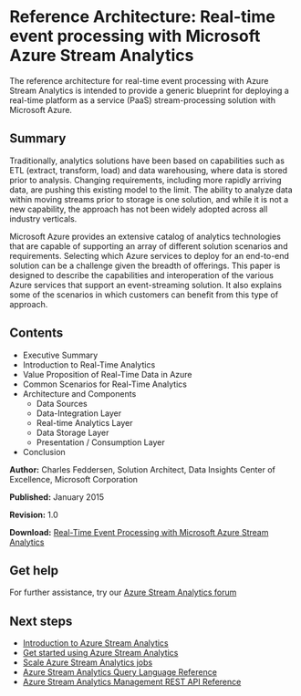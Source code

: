 <properties 
	pageTitle="Real-time event processing with Stream Analytics | Windows Azure" 
	description="Learn how a set of Azure services can interoperate for enabling real-time event processing and analytics." 
	services="stream-analytics,event-hubs,storage,sql-database" 
	documentationCenter="" 
	authors="jeffstokes72" 
	manager="paulettm" 
	editor=""/>

<tags 
	ms.service="stream-analytics" 
	ms.date="08/19/2015" 
	wacn.date=""/>

# Reference Architecture: Real-time event processing with Microsoft Azure Stream Analytics

The reference architecture for real-time event processing with Azure Stream Analytics is intended to provide a generic blueprint for deploying a real-time platform as a service (PaaS) stream-processing solution with Microsoft Azure.

## Summary

Traditionally, analytics solutions have been based on capabilities such as ETL (extract, transform, load) and data warehousing, where data is stored prior to analysis. Changing requirements, including more rapidly arriving data, are pushing this existing model to the limit. The ability to analyze data within moving streams prior to storage is one solution, and while it is not a new capability, the approach has not been widely adopted across all industry verticals. 

Microsoft Azure provides an extensive catalog of analytics technologies that are capable of supporting an array of different solution scenarios and requirements. Selecting which Azure services to deploy for an end-to-end solution can be a challenge given the breadth of offerings. This paper is designed to describe the capabilities and interoperation of the various Azure services that support an event-streaming solution. It also explains some of the scenarios in which customers can benefit from this type of approach.

## Contents

- Executive Summary
- Introduction to Real-Time Analytics
- Value Proposition of Real-Time Data in Azure
- Common Scenarios for Real-Time Analytics
- Architecture and Components
	- Data Sources
	- Data-Integration Layer
	- Real-time Analytics Layer
	- Data Storage Layer
	- Presentation / Consumption Layer
- Conclusion

**Author:** Charles Feddersen, Solution Architect, Data Insights Center of Excellence, Microsoft Corporation

**Published:** January 2015

**Revision:** 1.0

**Download:** [Real-Time Event Processing with Microsoft Azure Stream Analytics](http://download.microsoft.com/download/6/2/3/623924DE-B083-4561-9624-C1AB62B5F82B/real-time-event-processing-with-microsoft-azure-stream-analytics.pdf)


## Get help
For further assistance, try our [Azure Stream Analytics forum](https://social.msdn.microsoft.com/Forums/en-US/home?forum=AzureStreamAnalytics)

## Next steps

- [Introduction to Azure Stream Analytics](/documentation/articles/stream-analytics-introduction)
- [Get started using Azure Stream Analytics](/documentation/articles/stream-analytics-get-started)
- [Scale Azure Stream Analytics jobs](/documentation/articles/stream-analytics-scale-jobs)
- [Azure Stream Analytics Query Language Reference](https://msdn.microsoft.com/zh-cn/library/azure/dn834998.aspx)
- [Azure Stream Analytics Management REST API Reference](https://msdn.microsoft.com/zh-cn/library/azure/dn835031.aspx)

 